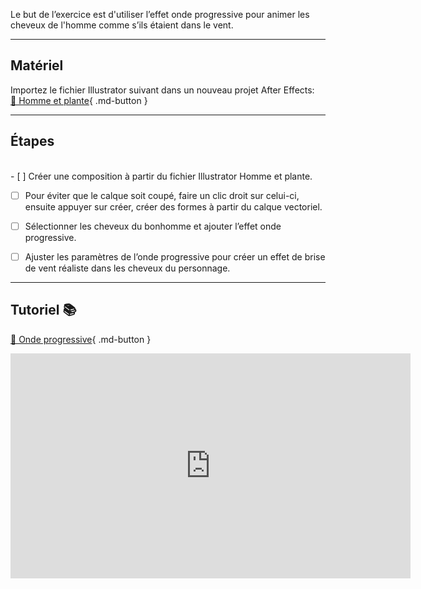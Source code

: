 

 Le but de l’exercice est d'utiliser l’effet onde progressive pour animer les cheveux de l'homme comme s’ils étaient dans le vent.    
***  
## Matériel

Importez le fichier Illustrator suivant dans un nouveau projet After Effects:   
[📁 Homme et plante](https://cmontmorency365-my.sharepoint.com/:u:/g/personal/lora_boisvert_cmontmorency_qc_ca/ESz1fLdIdnpOmwPS67Hp6tYBaEf4S9LIdNb1Y2zBKnWtNA?e=EvDAtL){ .md-button }   <br>
***  



## Étapes
<br>- [ ] Créer une composition à partir du fichier Illustrator Homme et plante.
- [ ] Pour éviter que le calque soit coupé, faire un clic droit sur celui-ci, ensuite appuyer sur créer, créer des formes à partir du calque vectoriel.
- [ ] Sélectionner les cheveux du bonhomme et ajouter l’effet onde progressive.
- [ ] Ajuster les paramètres de l’onde progressive pour créer un effet de brise de vent réaliste dans les cheveux du personnage.


***  


## Tutoriel 📚
[📁 Onde progressive](https://cmontmorency365.sharepoint.com/:v:/s/TIM-582214-Animation2d77/EX9ajx8UpMxCqE_Ed9PsYlIBlPqeaHhtyH7W2-vJ3sjBGQ?e=2GJlA0){ .md-button }   <br>   
<iframe src="https://cmontmorency365.sharepoint.com/sites/TIM-582214-Animation2d77/_layouts/15/embed.aspx?UniqueId=1f8f5a7f-a414-42cc-a84f-c477d3ec6252&embed=%7B%22ust%22%3Atrue%2C%22hv%22%3A%22CopyEmbedCode%22%7D&referrer=StreamWebApp&referrerScenario=EmbedDialog.Create" width="640" height="360" frameborder="0" scrolling="no" allowfullscreen title="03_onde_progressive.mp4"></iframe>